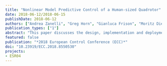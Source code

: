 ```yaml
---
title: "Nonlinear Model Predictive Control of a Human-sized Quadrotor"
date: 2018-06-12/2018-06-15
publishDate: 2018-06-12
authors: ["Andrea Zanelli", "Greg Horn", "Gianluca Frison", "Moritz Diehl"]
publication_types: ["1"]
abstract: "This paper discusses the design, implementation and deployment of an attitude controller for a quadrotor based on nonlinear model predictive control on a low-power embedded system equipped with a Cortex A9 CPU running at 800 MHz. Due to the limited computational power of the available hardware, a modified interior-point solver for the so-called partially tightened Real-Time Iteration is used. The algorithm splits the prediction horizon in two sections. A Riccati-like recursion is exploited that relies on a single linearization of the complementarity conditions per sampling-time for the terminal section. In this way, it is possible to achieve a speedup of a factor 3 with respect to a standard real-time iteration formulation for the application under consideration. Simulation results that show the improvement in performance obtained by using NMPC over standard control techniques are discussed and experimental results using the proposed implementation are presented."
featured: false
publication: "*2018 European Control Conference (ECC)*"
doi: "10.23919/ECC.2018.8550530"
projects:
- ESR04
---
```



